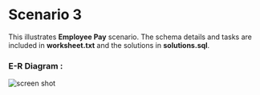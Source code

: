 # Scenario 3
This illustrates **Employee Pay** scenario. The schema details and tasks are included in **worksheet.txt** and the solutions in
**solutions.sql**.

### E-R Diagram :

![screen shot](https://github.com/shashiirk/sql-school/blob/master/scenario-3/erdiagram.png)
